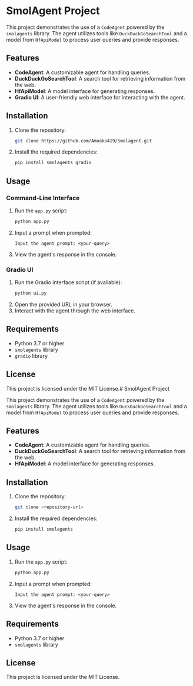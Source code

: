 # SmolAgent Project

This project demonstrates the use of a `CodeAgent` powered by the `smolagents` library. The agent utilizes tools like `DuckDuckGoSearchTool` and a model from `HfApiModel` to process user queries and provide responses.

## Features

- **CodeAgent**: A customizable agent for handling queries.
- **DuckDuckGoSearchTool**: A search tool for retrieving information from the web.
- **HfApiModel**: A model interface for generating responses.
- **Gradio UI**: A user-friendly web interface for interacting with the agent.

## Installation

1. Clone the repository:
   ```bash
   git clone https://github.com/Amoako419/Smolagent.git
   ```
2. Install the required dependencies:
   ```bash
   pip install smolagents gradio
   ```

## Usage

### Command-Line Interface

1. Run the `app.py` script:
   ```bash
   python app.py
   ```
2. Input a prompt when prompted:
   ```
   Input the agent prompt: <your-query>
   ```
3. View the agent's response in the console.

### Gradio UI

1. Run the Gradio interface script (if available):
   ```bash
   python ui.py
   ```
2. Open the provided URL in your browser.
3. Interact with the agent through the web interface.

## Requirements

- Python 3.7 or higher
- `smolagents` library
- `gradio` library

## License

This project is licensed under the MIT License.# SmolAgent Project

This project demonstrates the use of a `CodeAgent` powered by the `smolagents` library. The agent utilizes tools like `DuckDuckGoSearchTool` and a model from `HfApiModel` to process user queries and provide responses.

## Features

- **CodeAgent**: A customizable agent for handling queries.
- **DuckDuckGoSearchTool**: A search tool for retrieving information from the web.
- **HfApiModel**: A model interface for generating responses.

## Installation

1. Clone the repository:
   ```bash
   git clone <repository-url>
   ```
2. Install the required dependencies:
   ```bash
   pip install smolagents
   ```

## Usage

1. Run the `app.py` script:
   ```bash
   python app.py
   ```
2. Input a prompt when prompted:
   ```
   Input the agent prompt: <your-query>
   ```
3. View the agent's response in the console.

## Requirements

- Python 3.7 or higher
- `smolagents` library

## License

This project is licensed under the MIT License.
